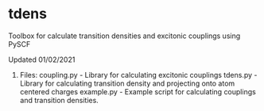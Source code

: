 # tdens
 Toolbox for calculate transition densities and excitonic couplings using PySCF

Updated 01/02/2021

1) Files:
coupling.py  - Library for calculating excitonic couplings
tdens.py     - Library for calculating transition density and projecting onto atom centered charges
example.py   - Example script for calculating couplings and transition densities. 
